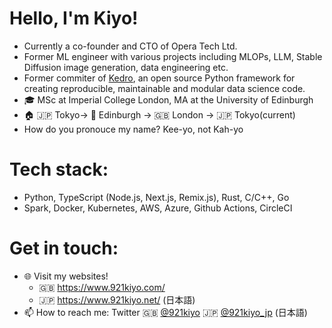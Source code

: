# Hello, I'm Kiyo! 
- Currently a co-founder and CTO of Opera Tech Ltd.
- Former ML engineer with various projects including MLOPs, LLM, Stable Diffusion image generation, data engineering etc. 
- Former commiter of [Kedro](https://github.com/kedro-org/kedro), an open source Python framework for creating reproducible, maintainable and modular data science code.
- 🎓 MSc at Imperial College London, MA at the University of Edinburgh
- 🏠 🇯🇵 Tokyo-> 🏴󠁧󠁢󠁳󠁣󠁴󠁿 Edinburgh -> 🇬🇧 London -> 🇯🇵 Tokyo(current)
- How do you pronouce my name? Kee-yo, not Kah-yo

# Tech stack:
- Python, TypeScript (Node.js, Next.js, Remix.js), Rust, C/C++, Go
- Spark, Docker, Kubernetes, AWS, Azure, Github Actions, CircleCI

# Get in touch:
- 🌐 Visit my websites!
  - 🇬🇧 https://www.921kiyo.com/ 
  - 🇯🇵 https://www.921kiyo.net/ (日本語)
- 📫 How to reach me: Twitter 🇬🇧 [@921kiyo](https://twitter.com/921kiyo) 🇯🇵 [@921kiyo_jp](https://twitter.com/921kiyo_jp) (日本語)
